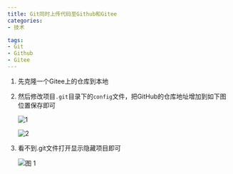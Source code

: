 ```yaml
---
title: Git同时上传代码至Github和Gitee
categories: 
- 技术

tags:
- Git
- Github
- Gitee
---
```



1. 先克隆一个Gitee上的仓库到本地
2. 然后修改项目`.git`目录下的`config`文件，把GitHub的仓库地址增加到如下图位置保存即可

    ![1](../images/10.png)

    ![2](../images/11.png)

3. 看不到.git文件打开显示隐藏项目即可

    ![图 1](../images/8f8037b8966594e1061a3a9b0905b7c5fe19c6148a84110c903ea4196850c60d.png)  
